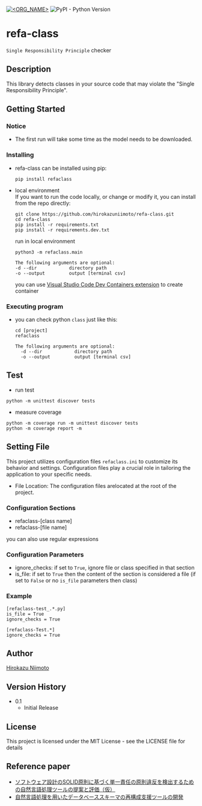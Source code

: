 [![<ORG_NAME>](https://circleci.com/gh/hirokazuniimoto/refa-class.svg?style=svg)](https://app.circleci.com/pipelines/github/hirokazuniimoto/refa-class)
![PyPI - Python Version](https://img.shields.io/pypi/pyversions/refaclass)

# refa-class

`Single Responsibility Principle` checker

## Description

This library detects classes in your source code that may violate the "Single Responsibility Principle".

## Getting Started

### Notice
* The first run will take some time as the model needs to be downloaded.

### Installing
* refa-class can be installed using pip:
    ```
    pip install refaclass
    ```

* local environment  
  If you want to run the code locally, or change or modify it, you can install from the repo directly:
  ```
  git clone https://github.com/hirokazuniimoto/refa-class.git  
  cd refa-class  
  pip install -r requirements.txt
  pip install -r requirements.dev.txt
  ```

  run in local environment
  
  ```
  python3 -m refaclass.main

  The following arguments are optional:
  -d --dir            directory path
  -o --output         output [terminal csv]
  ```

  you can use [Visual Studio Code Dev Containers extension](https://code.visualstudio.com/docs/remote/containers) to create container

### Executing program

* you can check python `class` just like this:

  ```
  cd [project]
  refaclass

  The following arguments are optional:
    -d --dir            directory path
    -o --output         output [terminal csv]
  ```

## Test

* run test
```
python -m unittest discover tests
```
* measure coverage
```
python -m coverage run -m unittest discover tests
python -m coverage report -m
```

## Setting File
This project utilizes configuration files `refaclass.ini` to customize its behavior and settings. Configuration files play a crucial role in tailoring the application to your specific needs. 

* File Location: The configuration files arelocated at the root of the project.

### Configuration Sections
* refaclass-[class name]
* refaclass-[file name]

you can also use regular expressions

### Configuration Parameters
* ignore_checks: if set to `True`,  ignore file or class specified in that section
* is_file: if set to `True` then the content of the section is considered a file (if set to `False` or no `is_file` parameters then class)

### Example
```
[refaclass-test_.*.py]
is_file = True
ignore_checks = True

[refaclass-Test.*]
ignore_checks = True
```

## Author
[Hirokazu Niimoto](https://github.com/hirokazuniimoto)

## Version History

* 0.1
    * Initial Release

## License

This project is licensed under the MIT License - see the LICENSE file for details

## Reference paper
* [ソフトウェア設計のSOLID原則に基づく単一責任の原則違反を検出するための自然言語処理ツールの提案と評価（仮）]()
* [自然言語処理を用いたデータベーススキーマの再構成支援ツールの開発](https://www.jstage.jst.go.jp/article/jssst/39/2/39_2_29/_pdf/-char/ja)

